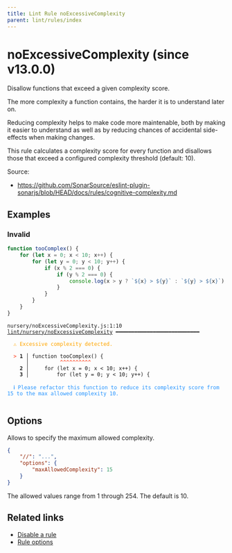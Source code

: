 ```yaml
---
title: Lint Rule noExcessiveComplexity
parent: lint/rules/index
---
```


# noExcessiveComplexity (since v13.0.0)

Disallow functions that exceed a given complexity score.

The more complexity a function contains, the harder it is to understand
later on.

Reducing complexity helps to make code more maintenable, both by making
it easier to understand as well as by reducing chances of accidental
side-effects when making changes.

This rule calculates a complexity score for every function and disallows
those that exceed a configured complexity threshold (default: 10).

Source:

- https://github.com/SonarSource/eslint-plugin-sonarjs/blob/HEAD/docs/rules/cognitive-complexity.md

## Examples

### Invalid

```jsx
function tooComplex() {
    for (let x = 0; x < 10; x++) {
        for (let y = 0; y < 10; y++) {
            if (x % 2 === 0) {
                if (y % 2 === 0) {
                    console.log(x > y ? `${x} > ${y}` : `${y} > ${x}`);
                }
            }
        }
    }
}
```

<pre class="language-text"><code class="language-text">nursery/noExcessiveComplexity.js:1:10 <a href="https://docs.rome.tools/lint/rules/noExcessiveComplexity">lint/nursery/noExcessiveComplexity</a> ━━━━━━━━━━━━━━━━━━━━━━━━━━━

<strong><span style="color: Orange;">  </span></strong><strong><span style="color: Orange;">⚠</span></strong> <span style="color: Orange;">Excessive complexity detected.</span>
  
<strong><span style="color: Tomato;">  </span></strong><strong><span style="color: Tomato;">&gt;</span></strong> <strong>1 │ </strong>function tooComplex() {
   <strong>   │ </strong>         <strong><span style="color: Tomato;">^</span></strong><strong><span style="color: Tomato;">^</span></strong><strong><span style="color: Tomato;">^</span></strong><strong><span style="color: Tomato;">^</span></strong><strong><span style="color: Tomato;">^</span></strong><strong><span style="color: Tomato;">^</span></strong><strong><span style="color: Tomato;">^</span></strong><strong><span style="color: Tomato;">^</span></strong><strong><span style="color: Tomato;">^</span></strong><strong><span style="color: Tomato;">^</span></strong>
    <strong>2 │ </strong>    for (let x = 0; x &lt; 10; x++) {
    <strong>3 │ </strong>        for (let y = 0; y &lt; 10; y++) {
  
<strong><span style="color: rgb(38, 148, 255);">  </span></strong><strong><span style="color: rgb(38, 148, 255);">ℹ</span></strong> <span style="color: rgb(38, 148, 255);">Please refactor this function to reduce its complexity score from 15 to the max allowed complexity 10.</span>
  
</code></pre>

## Options

Allows to specify the maximum allowed complexity.

```json
{
    "//": "...",
    "options": {
        "maxAllowedComplexity": 15
    }
}
```

The allowed values range from 1 through 254. The default is 10.

## Related links

- [Disable a rule](/linter/#disable-a-lint-rule)
- [Rule options](/linter/#rule-options)
